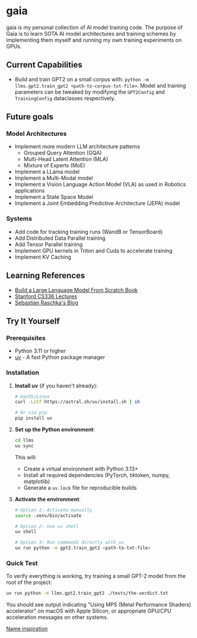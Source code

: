 # gaia
gaia is my personal collection of AI model training code. The purpose of Gaia is to learn SOTA AI model architectures and training schemes by implementing them myself and running my own training experiments on GPUs.

## Current Capabilities
- Build and train GPT2 on a small corpus with: `python -m llms.gpt2.train_gpt2 <path-to-corpus-txt-file>`. Model and training parameters can be tweaked
by modifying the `GPT2Config` and `TrainingConfig` dataclasses respectively.

## Future goals
### Model Architectures
- Implement more modern LLM architecture patterns
    - Grouped Query Attention (GQA)
    - Multi-Head Latent Attention (MLA)
    - Mixture of Experts (MoE)
- Implement a LLama model
- Implement a Multi-Modal model
- Implement a Vision Language Action Model (VLA) as used in Robotics applications
- Implement a State Space Model
- Implement a Joint Embedding Predictive Architecture (JEPA) model
### Systems
- Add code for tracking training runs (WandB or TensorBoard)
- Add Distributed Data Parallel training
- Add Tensor Parallel training
- Implement GPU kernels in Triton and Cuda to accelerate training
- Implement KV Caching

## Learning References
- [Build a Large Language Model From Scratch Book](https://www.manning.com/books/build-a-large-language-model-from-scratch)
- [Stanford CS336 Lectures](https://youtube.com/playlist?list=PLoROMvodv4rOY23Y0BoGoBGgQ1zmU_MT_&si=PJJPnM6kjDunXt_R)
- [Sebastian Raschka's Blog](https://sebastianraschka.com/blog/)

## Try It Yourself

### Prerequisites
- Python 3.11 or higher
- [uv](https://docs.astral.sh/uv/) - A fast Python package manager

### Installation

1. **Install uv** (if you haven't already):
   ```bash
   # macOS/Linux
   curl -LsSf https://astral.sh/uv/install.sh | sh
   
   # Or via pip
   pip install uv
   ```

3. **Set up the Python environment**:
   ```bash
   cd llms
   uv sync
   ```
   This will:
   - Create a virtual environment with Python 3.13+
   - Install all required dependencies (PyTorch, tiktoken, numpy, matplotlib)
   - Generate a `uv.lock` file for reproducible builds

4. **Activate the environment**:
   ```bash
   # Option 1: Activate manually
   source .venv/bin/activate
   
   # Option 2: Use uv shell
   uv shell
   
   # Option 3: Run commands directly with uv
   uv run python -m gpt2.train_gpt2 <path-to-txt-file>
   ```

### Quick Test
To verify everything is working, try training a small GPT-2 model from the root of the project:
```bash
uv run python -m llms.gpt2.train_gpt2 ./tests/the-verdict.txt
```

You should see output indicating "Using MPS (Metal Performance Shaders) accelerator" on macOS with Apple Silicon, or appropriate GPU/CPU acceleration messages on other systems.


[Name inspiration](https://horizon.fandom.com/wiki/GAIA_(original))